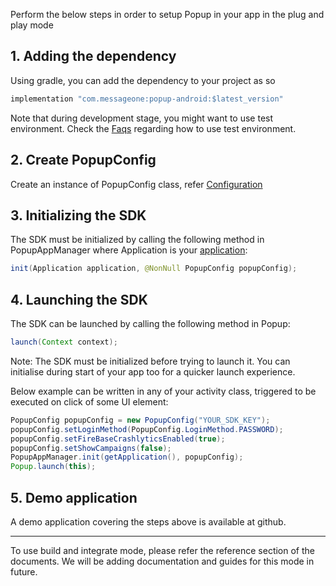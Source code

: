 Perform the below steps in order to setup Popup in your app in the plug and play mode


## 1. Adding the dependency

Using gradle, you can add the dependency to your project as so

```java
implementation "com.messageone:popup-android:$latest_version"
```
Note that during development stage, you might want to use test environment. Check the [Faqs](./faq.md) regarding how to use test environment.

## 2. Create PopupConfig 
Create an instance of PopupConfig class, refer [Configuration](./configuration.md)

## 3. Initializing the SDK

The SDK must be initialized by calling the following method in PopupAppManager where Application is your [application](https://developer.android.com/reference/android/app/Activity#getApplication()):

```java
init(Application application, @NonNull PopupConfig popupConfig);
```

## 4. Launching the SDK

The SDK can be launched by calling the following method in Popup:

```java
launch(Context context);
```

Note: The SDK must be initialized before trying to launch it. You can initialise during start of your app too for a quicker launch experience.

Below example can be written in any of your activity class, triggered to be executed on click of some UI element:

```java
PopupConfig popupConfig = new PopupConfig("YOUR_SDK_KEY");
popupConfig.setLoginMethod(PopupConfig.LoginMethod.PASSWORD);
popupConfig.setFireBaseCrashlyticsEnabled(true);
popupConfig.setShowCampaigns(false);
PopupAppManager.init(getApplication(), popupConfig);
Popup.launch(this); 
```


## 5. Demo application
A demo application covering the steps above is available at github.


----

To use build and integrate mode, please refer the reference section of the documents.
We will be adding documentation and guides for this mode in future.
